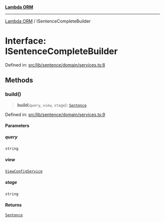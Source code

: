 [**Lambda ORM**](../README.md)

***

[Lambda ORM](../README.md) / ISentenceCompleteBuilder

# Interface: ISentenceCompleteBuilder

Defined in: [src/lib/sentence/domain/services.ts:8](https://github.com/lambda-orm/lambdaorm-base/blob/5f10bdc7d0f008296efbcbe89bc2bf1ed03aaaef/src/lib/sentence/domain/services.ts#L8)

## Methods

### build()

> **build**(`query`, `view`, `stage`): [`Sentence`](../classes/Sentence.md)

Defined in: [src/lib/sentence/domain/services.ts:9](https://github.com/lambda-orm/lambdaorm-base/blob/5f10bdc7d0f008296efbcbe89bc2bf1ed03aaaef/src/lib/sentence/domain/services.ts#L9)

#### Parameters

##### query

`string`

##### view

[`ViewConfigService`](../classes/ViewConfigService.md)

##### stage

`string`

#### Returns

[`Sentence`](../classes/Sentence.md)
